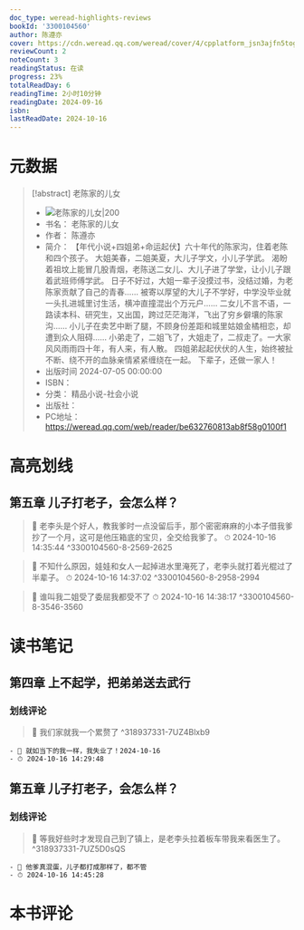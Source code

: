 ```yaml
---
doc_type: weread-highlights-reviews
bookId: '3300104560'
author: 陈遵亦
cover: https://cdn.weread.qq.com/weread/cover/4/cpplatform_jsn3ajfn5tog8wh3jmmtcr/t7_cpplatform_jsn3ajfn5tog8wh3jmmtcr1720172787.jpg
reviewCount: 2
noteCount: 3
readingStatus: 在读
progress: 23%
totalReadDay: 6
readingTime: 2小时10分钟
readingDate: 2024-09-16
isbn:
lastReadDate: 2024-10-16
---
```


# 元数据

> [!abstract] 老陈家的儿女
>
> - ![ 老陈家的儿女|200](https://cdn.weread.qq.com/weread/cover/4/cpplatform_jsn3ajfn5tog8wh3jmmtcr/t7_cpplatform_jsn3ajfn5tog8wh3jmmtcr1720172787.jpg)
> - 书名： 老陈家的儿女
> - 作者： 陈遵亦
> - 简介： 【年代小说+四姐弟+命运起伏】六十年代的陈家沟，住着老陈和四个孩子。
>   大姐美春，二姐美夏，大儿子学文，小儿子学武。
>   渴盼着祖坟上能冒几股青烟，老陈送二女儿、大儿子进了学堂，让小儿子跟着武班师傅学武。
>   日子不好过，大姐一辈子没摸过书，没结过婚，为老陈家贡献了自己的青春……
>   被寄以厚望的大儿子不学好，中学没毕业就一头扎进城里讨生活，横冲直撞混出个万元户……
>   二女儿不言不语，一路读本科、研究生，又出国，跨过茫茫海洋，飞出了穷乡僻壤的陈家沟……
>   小儿子在卖艺中断了腿，不顾身份差距和城里姑娘金橘相恋，却遭到众人阻碍……
>   小弟走了，二姐飞了，大姐走了，二叔走了。一大家风风雨雨四十年，有人来，有人散。
>   四姐弟起起伏伏的人生，始终被扯不断、绕不开的血脉亲情紧紧缠绕在一起。
>   下辈子，还做一家人！
> - 出版时间 2024-07-05 00:00:00
> - ISBN：
> - 分类： 精品小说-社会小说
> - 出版社：
> - PC地址：https://weread.qq.com/web/reader/be632760813ab8f58g0100f1

# 高亮划线

## 第五章 儿子打老子，会怎么样？

> 📌 老李头是个好人，教我爹时一点没留后手，那个密密麻麻的小本子借我爹抄了一个月，这可是他压箱底的宝贝，全交给我爹了。
> ⏱ 2024-10-16 14:35:44 ^3300104560-8-2569-2625

> 📌 不知什么原因，娃娃和女人一起掉进水里淹死了，老李头就打着光棍过了半辈子。
> ⏱ 2024-10-16 14:37:02 ^3300104560-8-2958-2994

> 📌 谁叫我二姐受了委屈我都受不了
> ⏱ 2024-10-16 14:38:17 ^3300104560-8-3546-3560

# 读书笔记

## 第四章 上不起学，把弟弟送去武行

### 划线评论

> 📌 我们家就我一个累赘了 ^318937331-7UZ4Blxb9

    - 💭 就如当下的我一样，我失业了！2024-10-16
    - ⏱ 2024-10-16 14:29:48

## 第五章 儿子打老子，会怎么样？

### 划线评论

> 📌 等我好些时才发现自己到了镇上，是老李头拉着板车带我来看医生了。 ^318937331-7UZ5D0sQS

    - 💭 他爹真混蛋，儿子都打成那样了，都不管
    - ⏱ 2024-10-16 14:45:28

# 本书评论
